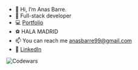 - 👋 Hi, I’m Anas Barre.  
- 🌱 Full-stack developer
- 💻 [Portfolio](https://anas-barre.netlify.app/)
- ⚽️ HALA MADRID
- 📫 You can reach me anasbarre99@gmail.com
- 🔹 [LinkedIn](https://www.linkedin.com/in/anas-barre-93303723a/)

![Codewars](https://www.codewars.com/users/Sana-Shabeel/badges/large)
